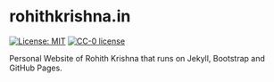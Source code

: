 rohithkrishna.in
======================
[![License: MIT](https://img.shields.io/badge/License-MIT-blue.svg)](https://opensource.org/licenses/MIT)
[![CC-0 license](https://img.shields.io/badge/License-CC--0-blue.svg)](https://creativecommons.org/licenses/by-nd/4.0)


Personal Website of Rohith Krishna that runs on Jekyll, Bootstrap and GitHub Pages. 
